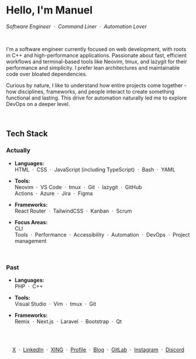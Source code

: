 # Hello, I'm Manuel
*Software Engineer&nbsp;&nbsp;·&nbsp;&nbsp;Command Liner&nbsp;&nbsp;·&nbsp;&nbsp;Automation Lover*

<br>

I'm a software engineer currently focused on web development, with roots in C++ and high-performance applications.
Passionate about fast, efficient workflows and terminal-based tools like Neovim, tmux, and lazygit for their performance and simplicity.
I prefer lean architectures and maintainable code over bloated dependencies.

Curious by nature, I like to understand how entire projects come together - how disciplines, frameworks, and people interact to create something functional and lasting.
This drive for automation naturally led me to explore DevOps on a deeper level.

<br>

## Tech Stack
### Actually
- **Languages:**  
HTML&nbsp;&nbsp;·&nbsp;&nbsp;CSS&nbsp;&nbsp;·&nbsp;&nbsp;JavaScript (including TypeScript)&nbsp;&nbsp;·&nbsp;&nbsp;Bash&nbsp;&nbsp;·&nbsp;&nbsp;YAML  

- **Tools:**  
Neovim&nbsp;&nbsp;·&nbsp;&nbsp;VS Code&nbsp;&nbsp;·&nbsp;&nbsp;tmux&nbsp;&nbsp;·&nbsp;&nbsp;Git&nbsp;&nbsp;·&nbsp;&nbsp;lazygit&nbsp;&nbsp;·&nbsp;&nbsp;GitHub Actions&nbsp;&nbsp;·&nbsp;&nbsp;Azure&nbsp;&nbsp;·&nbsp;&nbsp;Jira&nbsp;&nbsp;·&nbsp;&nbsp;Figma  

- **Frameworks:**  
React Router&nbsp;&nbsp;·&nbsp;&nbsp;TailwindCSS&nbsp;&nbsp;·&nbsp;&nbsp;Kanban&nbsp;&nbsp;·&nbsp;&nbsp;Scrum  

- **Focus Areas:**  
CLI Tools&nbsp;&nbsp;·&nbsp;&nbsp;Performance&nbsp;&nbsp;·&nbsp;&nbsp;Accessibility&nbsp;&nbsp;·&nbsp;&nbsp;Automation&nbsp;&nbsp;·&nbsp;&nbsp;DevOps&nbsp;&nbsp;·&nbsp;&nbsp;Projectmanagement

<br>

### Past
- **Languages:**  
PHP&nbsp;&nbsp;·&nbsp;&nbsp;C++  

- **Tools:**  
Visual Studio&nbsp;&nbsp;·&nbsp;&nbsp;Vim&nbsp;&nbsp;·&nbsp;&nbsp;tmux&nbsp;&nbsp;·&nbsp;&nbsp;Git  

- **Frameworks:**  
Remix&nbsp;&nbsp;·&nbsp;&nbsp;Next.js&nbsp;&nbsp;·&nbsp;&nbsp;Laravel&nbsp;&nbsp;·&nbsp;&nbsp;Bootstrap&nbsp;&nbsp;·&nbsp;&nbsp;Qt

<br>

##
<p align="center">
  <a href="https://x.com/FayManny" target="_blank" rel="noopener noreferrer">X</a>&nbsp;&nbsp;·&nbsp;
  <a href="https://www.linkedin.com/in/manuel-hubertus-fay-0483a919a" target="_blank" rel="noopener noreferrer">LinkedIn</a>&nbsp;&nbsp;·&nbsp;
  <a href="https://www.xing.com/profile/ManuelHubertus_Fay" target="_blank" rel="noopener noreferrer">XING</a>&nbsp;&nbsp;·&nbsp;
  <a href="https://mhfay.de/" target="_blank" rel="noopener noreferrer">Profile</a>&nbsp;&nbsp;·&nbsp;
  <a href="https://blog.mhfay.de/" target="_blank" rel="noopener noreferrer">Blog</a>&nbsp;&nbsp;·&nbsp;
  <a href="https://gitlab.com/MannyFay" target="_blank" rel="noopener noreferrer">GitLab</a>&nbsp;&nbsp;·&nbsp;
  <a href="https://www.instagram.com/_mannyfay/" target="_blank" rel="noopener noreferrer">Instagram</a>&nbsp;&nbsp;·&nbsp;
  <a href="https://discordapp.com/users/915290890111709234" target="_blank" rel="noopener noreferrer">Discord</a>
</p>
